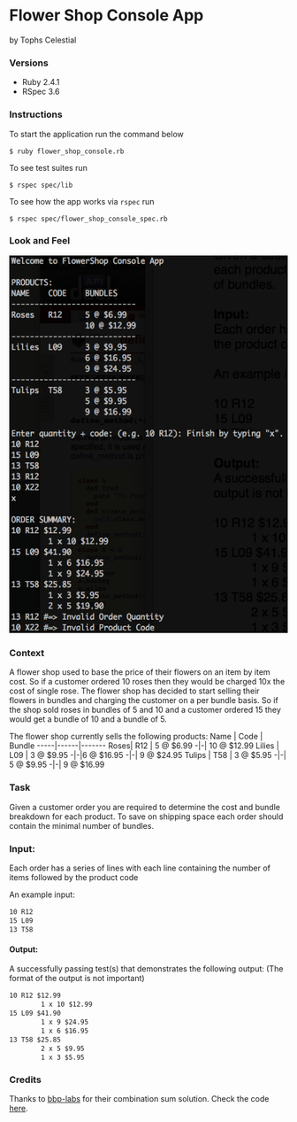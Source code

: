 # Flower Shop Console App
by Tophs Celestial

### Versions
- Ruby 2.4.1
- RSpec 3.6

### Instructions
To start the application run the command below
```
$ ruby flower_shop_console.rb
```

To see test suites run
```
$ rspec spec/lib
```

To see how the app works via `rspec` run
```
$ rspec spec/flower_shop_console_spec.rb
```

### Look and Feel
![](flower_shop_console.png)

### Context
A flower shop used to base the price of their flowers on an item by item cost. So if a customer ordered 10 roses then they would be charged 10x the cost of single rose. The flower shop has decided to start selling their flowers in bundles and charging the customer on a per bundle basis. So if the shop sold roses in bundles of 5 and 10 and a customer ordered 15 they would get a bundle of 10 and a bundle of 5.

The flower shop currently sells the following products:
Name | Code | Bundle
-----|------|-------
Roses| R12 | 5 @ $6.99
-|-| 10 @ $12.99
Lilies | L09 | 3 @ $9.95
-|-|6 @ $16.95
-|-| 9 @ $24.95
Tulips | T58 | 3 @ $5.95
-|-| 5 @ $9.95
-|-| 9 @ $16.99

### Task
Given a customer order you are required to determine the cost and bundle breakdown for each product. To save on shipping space each order should contain the minimal number of bundles.

### Input:
Each order has a series of lines with each line containing the number of items followed by the product code

An example input:
```
10 R12
15 L09
13 T58
```

#### Output:
A successfully passing test(s) that demonstrates the following output: (The format of the output is not important)
```
10 R12 $12.99
        1 x 10 $12.99
15 L09 $41.90
        1 x 9 $24.95
        1 x 6 $16.95
13 T58 $25.85
        2 x 5 $9.95
        1 x 3 $5.95
```

### Credits

Thanks to [bbp-labs](https://github.com/bbp-labs) for their combination sum solution. Check the code [here](https://github.com/bbp-labs/leetcode/blob/master/algorithms/combination_sum.rb).
